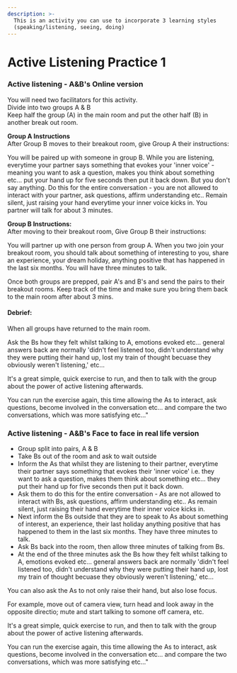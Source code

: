 ```yaml
---
description: >-
  This is an activity you can use to incorporate 3 learning styles
  (speaking/listening, seeing, doing)
---
```


# Active Listening Practice 1

### **Active listening - A&B's Online version**

You will need two facilitators for this activity.   
Divide into two groups A & B  
Keep half the group \(A\) in the main room and put the other half \(B\) in another break out room.    
  
**Group A Instructions**   
After Group B moves to their breakout room, give Group A their instructions:  


You will be paired up with someone in group B. While you are listening, everytime your partner says something that evokes your 'inner voice' - meaning you want to ask a question, makes you think about something etc...  put your hand up for five seconds then put it back down. But you don't say anything. Do this for the entire conversation - you are not allowed to interact with your partner, ask questions, affirm understanding etc.. Remain silent, just raising your hand everytime your inner voice kicks in. You partner will talk for about 3 minutes. 

  
**Group B Instructions:**  
After moving to their breakout room, Give Group B their instructions:   


You will partner up with one person from group A. When you two join your breakout room, you should talk about something of interesting to you, share an experience, your dream holiday, anything positive that has happened in the last six months. You will have three minutes to talk.

  
Once both groups are prepped, pair A's and B's and send the pairs to their breakout rooms. Keep track of the time and make sure you bring them back to the main room after about 3 mins. 

#### **Debrief:** 

When all groups have returned to the main room.

Ask the Bs how they felt whilst talking to A, emotions evoked etc... general answers back are normally 'didn't feel listened too, didn't understand why they were putting their hand up, lost my train of thought becuase they obviously weren't listening,' etc...

It's a great simple, quick exercise to run, and then to talk with the group about the power of active listening afterwards.

You can run the exercise again, this time allowing the As to interact, ask questions, become involved in the conversation etc... and compare the two conversations, which was more satisfying etc..."  


### **Active listening - A&B's Face to face in real life version**

* Group split into pairs, A & B
* Take Bs out of the room and ask to wait outside
* Inform the As that whilst they are listening to their partner, everytime their partner says something that evokes their 'inner voice' i.e. they want to ask a question, makes them think about something etc... they put their hand up for five seconds then put it back down.
* Ask them to do this for the entire conversation - As are not allowed to interact with Bs, ask questions, affirm understanding etc.. As remain silent, just raising their hand everytime their inner voice kicks in.
* Next inform the Bs outside that they are to speak to As about something of interest, an experience, their last holiday anything positive that has happened to them in the last six months. They have three minutes to talk.
* Ask Bs back into the room, then allow three minutes of talking from Bs.
* At the end of the three minutes ask the Bs how they felt whilst talking to A, emotions evoked etc... general answers back are normally 'didn't feel listened too, didn't understand why they were putting their hand up, lost my train of thought becuase they obviously weren't listening,' etc...

You can also ask the As to not only raise their hand, but also lose focus.

For example, move out of camera view, turn head and look away in the opposite directio; mute and start talking to somone off camera, etc. 

It's a great simple, quick exercise to run, and then to talk with the group about the power of active listening afterwards.

You can run the exercise again, this time allowing the As to interact, ask questions, become involved in the conversation etc... and compare the two conversations, which was more satisfying etc..."  
  


